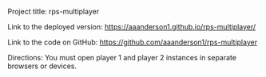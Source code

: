 Project title: rps-multiplayer

Link to the deployed version: https://aaanderson1.github.io/rps-multiplayer/

Link to the code on GitHub: https://github.com/aaanderson1/rps-multiplayer

Directions: You must open player 1 and player 2 instances in separate browsers or devices. 